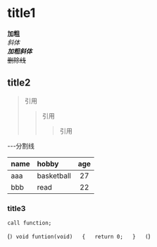 # title1
**加粗**  
*斜体*  
***加粗斜体***  
~~删除线~~  

## title2
>引用  
>>引用  
>>>引用  

---分割线

name|hobby|age
--|:--|:--:
aaa|basketball|27
bbb|read|22

### title3
`call function;`

(```)
  void funtion(void)  
  {  
      return 0;  
  }  
(```)  
